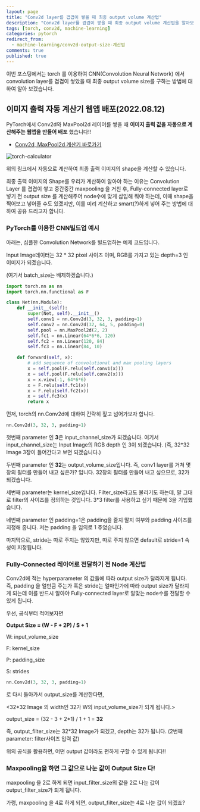 ```yaml
---
layout: page
title: "Conv2d layer를 겹겹이 쌓을 때 최종 output volume 계산법"
description: "Conv2d layer를 겹겹이 쌓을 때 최종 output volume 계산법을 알아보겠습니다."
tags: [torch, conv2d, machine-learning]
categories: pytorch
redirect_from:
  - machine-learning/conv2d-output-size-계산법
comments: true
published: true
---
```


이번 포스팅에서는 torch 를 이용하여 CNN(Convolution Neural Network) 에서 convolution layer를 겹겹이 쌓았을 때 최종 output volume size를 구하는 방법에 대하여 알아 보겠습니다.


## 이미지 출력 자동 계산기 웹앱 배포(2022.08.12)

PyTorch에서 Conv2d와 MaxPool2d 레이어를 쌓을 때 **이미지 출력 값을 자동으로 계산해주는 웹앱을 만들어 배포** 했습니다!!

- [Conv2d, MaxPool2d 계산기 바로가기](https://teddylee777-pytorch-layer-calculator-app-87zpr8.streamlitapp.com/)


![torch-calculator](../images/2018-10-01/demo.gif)



위의 링크에서 자동으로 계산하여 최종 출력 이미지의 shape을 계산할 수 있습니다.


최종 출력 이미지의 Shape를 우리가 계산하여 알아야 하는 이유는 Convolution Layer 를 겹겹이 쌓고 중간중간 maxpooling 을 거친 후, Fully-connected layer로 넣기 전 output size 를 계산해주어 node수에 맞게 삽입해 줘야 하는데, 이때 shape을 찍어보고 넣어줄 수도 있겠지만, 이를 미리 계산하고 smart(?)하게 넣어 주는 방법에 대하여 공유 드리고자 합니다.



### PyTorch를 이용한 CNN빌드업 예시

아래는, 심플한 Convolution Network를 빌드업하는 예제 코드입니다.

Input Image데이터는 32 * 32 pixel 사이즈 이며, RGB를 가지고 있는 depth=3 인 이미지가 되겠습니다.

(여기서 batch_size는 배제하겠습니다.)

```python
import torch.nn as nn
import torch.nn.functional as F

class Net(nn.Module):
    def __init__(self):
        super(Net, self).__init__()
        self.conv1 = nn.Conv2d(3, 32, 3, padding=1)
        self.conv2 = nn.Conv2d(32, 64, 5, padding=0)
        self.pool = nn.MaxPool2d(2, 2)
        self.fc1 = nn.Linear(64*6*6, 120)
        self.fc2 = nn.Linear(120, 84)
        self.fc3 = nn.Linear(84, 10)

    def forward(self, x):
        # add sequence of convolutional and max pooling layers
        x = self.pool(F.relu(self.conv1(x)))
        x = self.pool(F.relu(self.conv2(x)))
        x = x.view(-1, 64*6*6)
        x = F.relu(self.fc1(x))
        x = F.relu(self.fc2(x))
        x = self.fc3(x)
        return x
```



먼저, torch의 nn.Conv2d에 대하여 간략히 짚고 넘어가보자 합니다.

```python
nn.Conv2d(3, 32, 3, padding=1)
```



첫번째 parameter 인 **3**은 input_channel_size가 되겠습니다. 여기서 input_channel_size는 Input Image의 RGB depth 인 3이 되겠습니다. (즉, 32*32 Image 3장이 들어간다고 보면 되겠습니다.)



두번째 parameter 인 **32**는 output_volume_size입니다. 즉, conv1 layer를 거쳐 몇장의 필터를 만들어 내고 싶은가? 입니다. 32장의 필터를 만들어 내고 싶으므로, 32가 되겠습니다.



세번째 parameter는 kernel_size입니다. Filter_size라고도 불리기도 하는데, 말 그대로 filter의 사이즈를 정의하는 것입니다. 3*3 filter를 사용하고 싶기 때문에 3을 기입했습니다. 



네번째 parameter 인 padding=1은 padding을 줄지 말지 여부와 padding 사이즈를 지정해 줍니다. 저는 padding 을 임의로 1 주었습니다.



마지막으로, stride는 따로 주지는 않았지만, 따로 주지 않으면 default로 stride=1 속성이 지정됩니다.



### Fully-Connected 레이어로 전달하기 전 Node 계산법

Conv2d에 적는 hyperparameter 의 값들에 따라 output size가 달라지게 됩니다. 즉, padding 을 얼만큼 주는가 혹은 stride는 얼마인가에 따라 output size가 달라지게 되는데 이를 반드시 알아야 Fully-connected layer로 알맞는 node수를 전달할 수 있게 됩니다.



우선, 공식부터 적어보자면

**Output Size = (W - F + 2P) / S + 1**



W: input_volume_size

F: kernel_size

P: padding_size

S: strides



```python
nn.Conv2d(3, 32, 3, padding=1)
```

로 다시 돌아가서 output_size를 계산한다면,

<32*32 Image 의 width인 32가 W의 input_volume_size가 되게 됩니다.>

output_size = (32 - 3 + 2*1) / 1 + 1 = **32**



즉, output_filter_size는 32*32 Image가 되겠고, depth는 32가 됩니다. (2번째 parameter: filter사이즈 입력 값)

위의 공식을 활용하면, 어떤 output 값이라도 편하게 구할 수 있게 됩니다!!



### Maxpooling을 하면 그 값으로 나눈 값이 Output Size 다!



maxpooling 을 2로 하게 되면 input_filter_size의 값을 2로 나눈 값이 output_filter_size가 되게 됩니다.

가령, maxpooling 을 4로 하게 되면, output_filter_size는 4로 나눈 값이 되겠죠?

